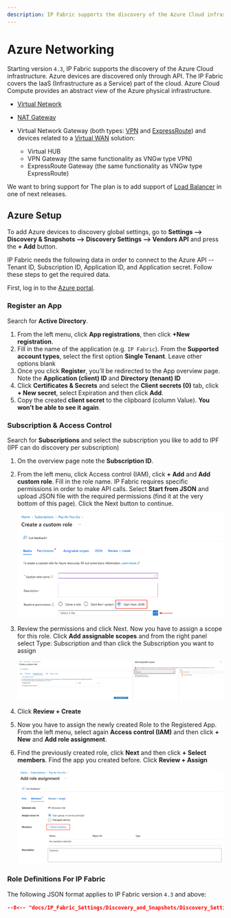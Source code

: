 ```yaml
---
description: IP Fabric supports the discovery of the Azure Cloud infrastructure. Azure devices are discovered only through API. The IP Fabric covers the IaaS part of...
---
```


# Azure Networking

Starting version `4.3`, IP Fabric supports the discovery of the Azure Cloud
infrastructure. Azure devices are discovered only through API. The IP
Fabric covers the IaaS (Infrastructure as a Service) part of the cloud.
Azure Cloud Compute provides an abstract view of the Azure physical
infrastructure.

- [Virtual Network](https://docs.microsoft.com/en-us/azure/virtual-network/virtual-networks-overview)
- [NAT Gateway](https://docs.microsoft.com/en-us/azure/virtual-network/nat-gateway/nat-gateway-resource)
- Virtual Network Gateway (both types: [VPN](https://docs.microsoft.com/en-us/azure/vpn-gateway/) and [ExpressRoute](https://docs.microsoft.com/en-us/azure/expressroute/expressroute-about-virtual-network-gateways)) and devices related to a [Virtual WAN](https://docs.microsoft.com/en-us/azure/virtual-wan/virtual-wan-about) solution:

  - Virtual HUB
  - VPN Gateway (the same functionality as VNGw type VPN)
  - ExpressRoute Gateway (the same functionality as VNGw type ExpressRoute)

We want to bring support for The plan is to add support of [Load Balancer](https://docs.microsoft.com/en-us/azure/load-balancer/load-balancer-overview) in one of next releases.

## Azure Setup

To add Azure devices to discovery global settings, go to **Settings -->
Discovery & Snapshots --> Discovery Settings --> Vendors API** and press the
**+ Add** button.

IP Fabric needs the following data in order to connect to the Azure API
-- Tenant ID, Subscription ID, Application ID, and Application secret.
Follow these steps to get the required data.

First, log in to the [Azure portal](https://portal.azure.com/).

### Register an App

Search for **Active Directory**.

1. From the left menu, click **App registrations**, then click **+New registration**.
2. Fill in the name of the application (e.g. `IP Fabric`). From the **Supported account types**, select the first option **Single Tenant**. Leave other options blank
3. Once you click **Register**, you’ll be redirected to the App overview page. Note the **Application (client) ID** and **Directory (tenant) ID**
4. Click **Certificates & Secrets** and select the **Client secrets (0)** tab, click **+ New secret**, select Expiration and then click **Add**.
5. Copy the created **client secret** to the clipboard (column Value). **You won’t be able to see it again**.

### Subscription & Access Control

Search for **Subscriptions** and select the subscription you like to add to IPF (IPF can do discovery per subscription)

1. On the overview page note the **Subscription ID**.
2. From the left menu, click Access control (IAM), click **+ Add** and **Add custom role**. Fill in the role name. IP Fabric requires specific permissions in order to make API calls. Select **Start from JSON** and upload JSON file with the required permissions (find it at the very bottom of this page). Click the Next button to continue.

   ![Creating Custom Role](azure/create_custom_role.png)

3. Review the permissions and click Next. Now you have to assign a scope for this role. Click **Add assignable scopes** and from the right panel select Type: Subscription and than click the Subscription you want to assign

   ![Assigning Scopes](azure/assign_scopes.png)

4. Click **Review + Create**
5. Now you have to assign the newly created Role to the Registered App. From the left menu, select again **Access control (IAM)** and then click **+ New** and **Add role assignment**.
6. Find the previously created role, click **Next** and then click **+ Select members**. Find the app you created before. Click **Review + Assign**

   ![Add Role assignment](azure/add_role_assignment.png)

### Role Definitions For IP Fabric

The following JSON format applies to IP Fabric version `4.3` and above:

```json title="azure-role-4_3.json"
--8<-- "docs/IP_Fabric_Settings/Discovery_and_Snapshots/Discovery_Settings/Vendors_API/azure/azure-role-4_3.json"
```
